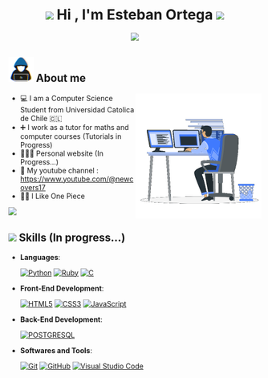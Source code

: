 <h1 align="center"><img src="https://media.giphy.com/media/hvRJCLFzcasrR4ia7z/giphy.gif" width="35"><b> Hi , I'm Esteban Ortega </b><img src="https://media.giphy.com/media/hvRJCLFzcasrR4ia7z/giphy.gif" width="35"></h1>
<div align='center'>
 <img src="https://user-images.githubusercontent.com/74038190/227779362-cacda485-cab4-4e28-8a27-a4d2a918a7ac.gif" width ="150">
</div>
<p align="center">

## <picture><img src = "https://github.com/0xAbdulKhalid/0xAbdulKhalid/raw/main/assets/mdImages/about_me.gif" width = 50px></picture> **About me**

<picture> <img align="right" src="https://github.com/0xAbdulKhalid/0xAbdulKhalid/raw/main/assets/mdImages/Right_Side.gif" width = 250px></picture>

- 💻 I am a Computer Science Student from Universidad Catolica de Chile 🇨🇱
- ➕ I work as a tutor for maths and computer courses (Tutorials in Progress)
- 👨🏻‍💻 Personal website (In Progress...) 
- 🎸 My youtube channel : https://www.youtube.com/@newcovers17
- 🏴‍☠️ I Like One Piece 

<img src="https://user-images.githubusercontent.com/73097560/115834477-dbab4500-a447-11eb-908a-139a6edaec5c.gif">

## <img src="https://media2.giphy.com/media/QssGEmpkyEOhBCb7e1/giphy.gif?cid=ecf05e47a0n3gi1bfqntqmob8g9aid1oyj2wr3ds3mg700bl&rid=giphy.gif" width ="25"><b> Skills (In progress...)</b>

<p align="center">

- **Languages**:
  
    [![Python](https://img.shields.io/badge/Python%20-%2314354C.svg?style=for-the-badge&logo=python&logoColor=white)](https://docs.python.org/3/)
    [![Ruby](https://img.shields.io/badge/Ruby-CC342D?style=for-the-badge&logo=ruby&logoColor=white)](https://www.ruby-lang.org/en/documentation/)
    [![C](https://img.shields.io/badge/C%20-%232370ED.svg?style=for-the-badge&logo=c&logoColor=white)](https://en.cppreference.com/w/)

- **Front-End Development**:

   [![HTML5](https://img.shields.io/badge/HTML5%20-%23E34F26.svg?style=for-the-badge&logo=html5&logoColor=white)](https://developer.mozilla.org/en-US/docs/Web/HTML)
   [![CSS3](https://img.shields.io/badge/CSS%20-%231572B6.svg?style=for-the-badge&logo=css3&logoColor=white)](https://developer.mozilla.org/en-US/docs/Web/CSS)
   [![JavaScript](https://img.shields.io/badge/JavaScript%20-%23F7DF1E.svg?style=for-the-badge&logo=javascript&logoColor=black)](https://developer.mozilla.org/en-US/docs/Web/JavaScript)

- **Back-End Development**:

  [![POSTGRESQL](https://img.shields.io/badge/PostgreSQL-316192?style=for-the-badge&logo=postgresql&logoColor=white)](https://www.postgresql.org/docs/)

- **Softwares and Tools**:

    [![Git](https://img.shields.io/badge/git-%23F05033.svg?style=for-the-badge&logo=git&logoColor=white)](https://git-scm.com/doc)
    [![GitHub](https://img.shields.io/badge/github-%23121011.svg?style=for-the-badge&logo=github&logoColor=white)](https://docs.github.com/)
    [![Visual Studio Code](https://img.shields.io/badge/Visual%20Studio%20Code-0078d7.svg?style=for-the-badge&logo=visual-studio-code&logoColor=white)](https://code.visualstudio.com/docs)

